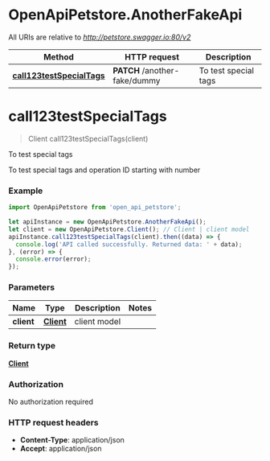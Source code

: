 # OpenApiPetstore.AnotherFakeApi

All URIs are relative to *http://petstore.swagger.io:80/v2*

Method | HTTP request | Description
------------- | ------------- | -------------
[**call123testSpecialTags**](AnotherFakeApi.md#call123testSpecialTags) | **PATCH** /another-fake/dummy | To test special tags


<a name="call123testSpecialTags"></a>
# **call123testSpecialTags**
> Client call123testSpecialTags(client)

To test special tags

To test special tags and operation ID starting with number

### Example
```javascript
import OpenApiPetstore from 'open_api_petstore';

let apiInstance = new OpenApiPetstore.AnotherFakeApi();
let client = new OpenApiPetstore.Client(); // Client | client model
apiInstance.call123testSpecialTags(client).then((data) => {
  console.log('API called successfully. Returned data: ' + data);
}, (error) => {
  console.error(error);
});

```

### Parameters

Name | Type | Description  | Notes
------------- | ------------- | ------------- | -------------
 **client** | [**Client**](Client.md)| client model | 

### Return type

[**Client**](Client.md)

### Authorization

No authorization required

### HTTP request headers

 - **Content-Type**: application/json
 - **Accept**: application/json

